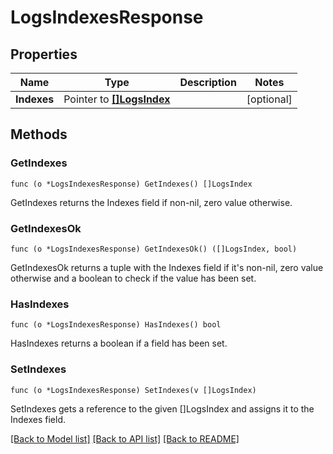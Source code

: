 # LogsIndexesResponse

## Properties

Name | Type | Description | Notes
------------ | ------------- | ------------- | -------------
**Indexes** | Pointer to [**[]LogsIndex**](LogsIndex.md) |  | [optional] 

## Methods

### GetIndexes

`func (o *LogsIndexesResponse) GetIndexes() []LogsIndex`

GetIndexes returns the Indexes field if non-nil, zero value otherwise.

### GetIndexesOk

`func (o *LogsIndexesResponse) GetIndexesOk() ([]LogsIndex, bool)`

GetIndexesOk returns a tuple with the Indexes field if it's non-nil, zero value otherwise
and a boolean to check if the value has been set.

### HasIndexes

`func (o *LogsIndexesResponse) HasIndexes() bool`

HasIndexes returns a boolean if a field has been set.

### SetIndexes

`func (o *LogsIndexesResponse) SetIndexes(v []LogsIndex)`

SetIndexes gets a reference to the given []LogsIndex and assigns it to the Indexes field.


[[Back to Model list]](../README.md#documentation-for-models) [[Back to API list]](../README.md#documentation-for-api-endpoints) [[Back to README]](../README.md)



